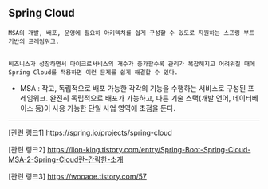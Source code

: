 ## Spring Cloud

```
MSA의 개발, 배포, 운영에 필요하 아키텍처를 쉽게 구성할 수 있도로 지원하는 스프링 부트 기반의 프레임워크.


비즈니스가 성장하면서 마이크로서비스의 개수가 증가할수록 관리가 복잡해지고 어려워질 때에 Spring Cloud를 적용하면 이런 문제를 쉽게 해결할 수 있다.
```

* MSA : 작고, 독립적으로 배포 가능한 각각의 기능을 수행하는 서비스로 구성된 프레임워크. 완전히 독립적으로 배포가 가능하고, 다른 기술 스택(개발 언어, 데이터베이스 등)이 사용 가능한 단일 사업 영역에 초점을 둔다.


<hr>
[관련 링크1] https://spring.io/projects/spring-cloud

[관련 링크2] https://lion-king.tistory.com/entry/Spring-Boot-Spring-Cloud-MSA-2-Spring-Cloud란-간략한-소개

[관련 링크3] https://wooaoe.tistory.com/57
